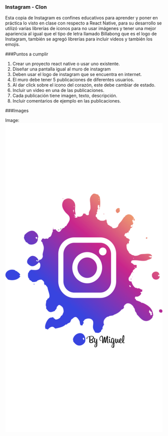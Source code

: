 ### Instagram - Clon 

Esta copia de Instagram es confines educativos para aprender y poner en práctica lo visto en clase con respecto a React Native, para su desarrollo se utilizó varias librerías de iconos para no usar imágenes y tener una mejor apariencia al igual que el tipo de letra llamado Billabong que es el logo de Instagram, también se agregó librerías para incluir videos y también los emojis.

###Puntos a cumplir 

1.	Crear un proyecto react native o usar uno existente.
2.	Diseñar una pantalla igual al muro de instagram
3.	Deben usar el logo de instagram que se encuentra en internet.
4.	El muro debe tener 5 publicaciones de diferentes usuarios.
5.	Al dar click sobre el icono del corazón, este debe cambiar de estado.
6.	Incluir un video en una de las publicaciones.
7.	Cada publicación tiene imagen, texto, descripción.
8.	Incluir comentarios de ejemplo en las publicaciones.


###Images

Image:
![](https://github.com/Miguel3D/Instagram/blob/master/assets/Screenshot/splash.png?raw=true) 

